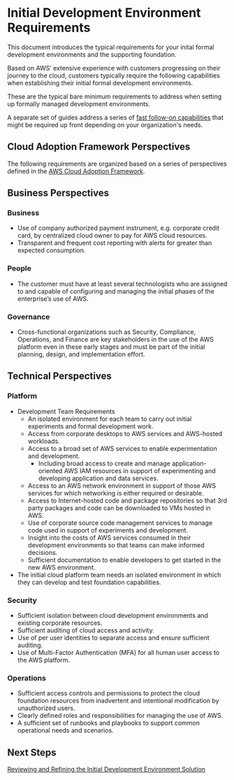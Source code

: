 # Initial Development Environment Requirements

This document introduces the typical requirements for your inital formal development environments and the supporting foundation.

Based on AWS’ extensive experience with customers progressing on their journey to the cloud, customers typically require the following capabilities when establishing their initial formal development environments.

These are the typical bare minimum requirements to address when setting up formally managed development environments.

A separate set of guides address a series of [fast follow-on capabilities](../README.md#2-establish-fast-follow-on-capabilities) that might be required up front depending on your organization's needs.

## Cloud Adoption Framework Perspectives

The following requirements are organized based on a series of perspectives defined in the [AWS Cloud Adoption Framework](https://aws.amazon.com/professional-services/CAF/).

## Business Perspectives

### Business
* Use of company authorized payment instrument, e.g. corporate credit card, by centralized cloud owner to pay for AWS cloud resources.
* Transparent and frequent cost reporting with alerts for greater than expected consumption.

### People
* The customer must have at least several technologists who are assigned to and capable of configuring and managing the initial phases of the enterprise’s use of AWS.

### Governance
* Cross-functional organizations such as Security, Compliance, Operations, and Finance are key stakeholders in the use of the AWS platform even in these early stages and must be part of the initial planning, design, and implementation effort.

## Technical Perspectives

### Platform
* Development Team Requirements
  * An isolated environment for each team to carry out initial experiments and formal development work.
  * Access from corporate desktops to AWS services and AWS-hosted workloads.
  * Access to a broad set of AWS services to enable experimentation and development.
    * Including broad access to create and manage application-oriented AWS IAM resources in support of experimenting and developing application and data services.
  * Access to an AWS network environment in support of those AWS services for which networking is either required or desirable.
  * Access to Internet-hosted code and package repositories so that 3rd party packages and code can be downloaded to VMs hosted in AWS.
  * Use of corporate source code management services to manage code used in support of experiments and development.
  * Insight into the costs of AWS services consumed in their development environments so that teams can make informed decisions.
  * Sufficient documentation to enable developers to get started in the new AWS environment.
* The initial cloud platform team needs an isolated environment in which they can develop and test foundation capabilities.

### Security
* Sufficient isolation between cloud development environments and existing corporate resources.
* Sufficient auditing of cloud access and activity.
* Use of per user identities to separate access and ensure sufficient auditing.
* Use of Multi-Factor Authentication (MFA) for all human user access to the AWS platform.

### Operations
* Sufficient access controls and permissions to protect the cloud foundation resources from inadvertent and intentional modification by unauthorized users.
* Clearly defined roles and responsibilities for managing the use of AWS.
* A sufficient set of runbooks and playbooks to support common operational needs and scenarios.

## Next Steps

[Reviewing and Refining the Initial Development Environment Solution](1-2-solution.md)
